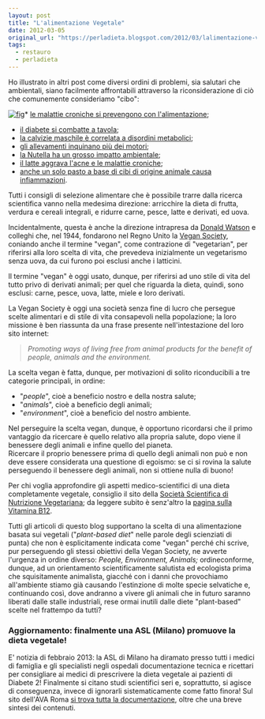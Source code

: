 ```yaml
---
layout: post
title: "L'alimentazione Vegetale"
date: 2012-03-05
original_url: "https://perladieta.blogspot.com/2012/03/lalimentazione-vegana.html"
tags:
  - restauro
  - perladieta
---
```


Ho illustrato in altri post come diversi ordini di problemi, sia salutari che ambientali, siano facilmente affrontabili attraverso la riconsiderazione di ciò che comunemente consideriamo "cibo":  

[![fig](https://blogger.googleusercontent.com/img/b/R29vZ2xl/AVvXsEhbYjQXjKyktYvlaek22u-OB0-nGbiU0n1GIqYW28P-WpHJkqcEOsFvbHRuxB3DF4qF1Hv8Ku6oilSdL06TFJ91rxJ9hlApTZX_CyubarhVN4dmpGdTAcF3JJB3VQiVmEzh3SKgxJFzbFw/s320/vegan-diet.jpg)](http://perladieta.blogspot.it/2012/03/lalimentazione-vegana.html)* [le malattie croniche si prevengono con l'alimentazione](http://perladieta.blogspot.com/2012/01/alimentazione-e-prevenzione-di-malattie.html);
* [il diabete si combatte a tavola](http://perladieta.blogspot.com/2012/01/lindice-glicemico-dei-carboidrati.html);
* [la calvizie maschile è correlata a disordini metabolici](http://perladieta.blogspot.com/2012/03/la-calvizie-maschile-evidenzia-problemi.html);
* [gli allevamenti inquinano più dei motori](http://perladieta.blogspot.com/2012/01/alimentazione-ed-ecologia.html);
* [la Nutella ha un grosso impatto ambientale](http://perladieta.blogspot.com/2012/01/limpatto-ambientale-delle-creme-alla.html);
* [il latte aggrava l'acne e le malattie croniche](http://perladieta.blogspot.it/2012/04/la-verita-sul-consumo-di-latte.html);
* [anche un solo pasto a base di cibi di origine animale causa infiammazioni](http://perladieta.blogspot.com/2012/09/il-vero-problema-del-cibo-di-origine.html).

Tutti i consigli di selezione alimentare che è possibile trarre dalla ricerca scientifica vanno nella medesima direzione: arricchire la dieta di frutta, verdura e cereali integrali, e ridurre carne, pesce, latte e derivati, ed uova.

Incidentalmente, questa è anche la direzione intrapresa da [Donald Watson](http://en.wikipedia.org/wiki/Donald_Watson) e colleghi che, nel 1944, fondarono nel Regno Unito la [Vegan Society](http://www.vegansociety.com/), coniando anche il termine "vegan", come contrazione di "vegetarian", per riferirsi alla loro scelta di vita, che prevedeva inizialmente un vegetarismo senza uova, da cui furono poi esclusi anche i latticini.

Il termine "vegan" è oggi usato, dunque, per riferirsi ad uno stile di vita del tutto privo di derivati animali; per quel che riguarda la dieta, quindi, sono esclusi: carne, pesce, uova, latte, miele e loro derivati.

La Vegan Society è oggi una società senza fine di lucro che persegue scelte alimentari e di stile di vita consapevoli nella popolazione; la loro missione è ben riassunta da una frase presente nell'intestazione del loro sito internet:

> *Promoting ways of living free from animal products for the benefit of people, animals and the environment.*

La scelta vegan è fatta, dunque, per motivazioni di solito riconducibili a tre categorie principali, in ordine:  

* "*people*", cioè a beneficio nostro e della nostra salute;
* "*animals*", cioè a beneficio degli animali;
* "*environment*", cioè a beneficio del nostro ambiente.

Nel perseguire la scelta vegan, dunque, è opportuno ricordarsi che il primo vantaggio da ricercare è quello relativo alla propria salute, dopo viene il benessere degli animali e infine quello del pianeta.  
Ricercare il proprio benessere prima di quello degli animali non può e non deve essere considerata una questione di egoismo: se ci si rovina la salute perseguendo il benessere degli animali, non si ottiene nulla di buono!

Per chi voglia approfondire gli aspetti medico-scientifici di una dieta completamente vegetale, consiglio il sito della [Società Scientifica di Nutrizione Vegetariana](http://www.scienzavegetariana.it/); da leggere subito è senz'altro la [pagina sulla Vitamina B12](http://www.scienzavegetariana.it/medici/domande/faq/B12.html).  
  
Tutti gli articoli di questo blog supportano la scelta di una alimentazione basata sui vegetali ("*plant-based diet*" nelle parole degli scienziati di punta) che non è esplicitamente indicata come "vegan" perché chi scrive, pur perseguendo gli stessi obiettivi della Vegan Society, ne avverte l'urgenza in ordine diverso: *People, Environment, Animals;* ordineconforme, dunque, ad un orientamento scientificamente salutista ed ecologista prima che squisitamente animalista, giacché con i danni che provochiamo all'ambiente stiamo già causando l'estinzione di molte specie selvatiche e, continuando così, dove andranno a vivere gli animali che in futuro saranno liberati dalle stalle industriali, rese ormai inutili dalle diete "plant-based" scelte nel frattempo da tutti?  
  
  

### Aggiornamento: finalmente una ASL (Milano) promuove la dieta vegetale!

E' notizia di febbraio 2013: la ASL di Milano ha diramato presso tutti i medici di famiglia e gli specialisti negli ospedali documentazione tecnica e ricettari per consigliare ai medici di prescrivere la dieta vegetale ai pazienti di Diabete 2! Finalmente si citano studi scientifici seri e, soprattutto, si agisce di conseguenza, invece di ignorarli sistematicamente come fatto finora! Sul sito dell'AVA Roma [si trova tutta la documentazione](http://www.vegetariani-roma.it/veganismo-2/aspetto-scientifico-2/633-salute-asl-milano-a-medici,-prescrivete-dieta-vegana-ai-diabetici.html), oltre che una breve sintesi dei contenuti.
